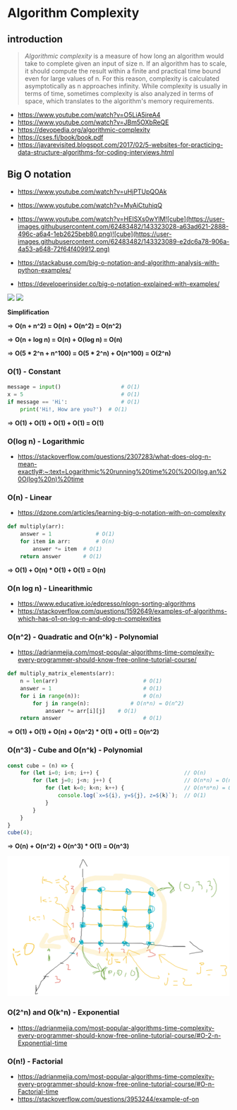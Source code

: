 # Algorithm Complexity

## introduction

> *Algorithmic complexity* is a measure of how long an algorithm would take to complete given an input of size n. If an algorithm has to scale, it should compute the result within a finite and practical time bound even for large values of n. For this reason, complexity is calculated asymptotically as n approaches infinity. While complexity is usually in terms of time, sometimes complexity is also analyzed in terms of space, which translates to the algorithm's memory requirements.


- https://www.youtube.com/watch?v=O5LiA5ireA4
- https://www.youtube.com/watch?v=JBm5OXbReQE
- https://devopedia.org/algorithmic-complexity
- https://cses.fi/book/book.pdf
- https://javarevisited.blogspot.com/2017/02/5-websites-for-practicing-data-structure-algorithms-for-coding-interviews.html

## Big O notation

- https://www.youtube.com/watch?v=uHjPTUpQOAk
- https://www.youtube.com/watch?v=MyAiCtuhiqQ
- https://www.youtube.com/watch?v=HEISXs0wYlM![cube](https://user-images.githubusercontent.com/62483482/143323028-a63ad621-2888-496c-a6a4-1eb2625beb80.png)![cube](https://user-images.githubusercontent.com/62483482/143323089-e2dc6a78-906a-4a53-a648-72f64f409912.png)


- https://stackabuse.com/big-o-notation-and-algorithm-analysis-with-python-examples/
- https://developerinsider.co/big-o-notation-explained-with-examples/

![](https://devopedia.org/images/article/17/4996.1513922020.jpg)
![](https://i.ytimg.com/vi/47GRtdHOKMg/maxresdefault.jpg)

**Simplification**

=> **O(n + n^2) = O(n) + O(n^2) = O(n^2)**

=> **O(n + log n) = O(n) + O(log n) = O(n)**

=> **O(5 * 2^n + n^100) = O(5 * 2^n) + O(n^100) = O(2^n)**

### O(1) - Constant

```python
message = input()                   # O(1)
x = 5                               # O(1)
if message == 'Hi':                 # O(1)
	print('Hi!, How are you?')  # O(1)
```

=> **O(1) + O(1) + O(1) + O(1) = O(1)**

### O(log n) - Logarithmic 

- https://stackoverflow.com/questions/2307283/what-does-olog-n-mean-exactly#:~:text=Logarithmic%20running%20time%20(%20O(log,an%20O(log%20n)%20time

### O(n) - Linear

- https://dzone.com/articles/learning-big-o-notation-with-on-complexity

```python 
def multiply(arr):
	answer = 1              # O(1)
	for item in arr:        # O(n)
		answer *= item  # O(1)
	return answer		# O(1)
```

=> **O(1) + O(n) * O(1) + O(1) = O(n)**


### O(n log n) - Linearithmic

- https://www.educative.io/edpresso/nlogn-sorting-algorithms
- https://stackoverflow.com/questions/1592649/examples-of-algorithms-which-has-o1-on-log-n-and-olog-n-complexities

### O(n^2)  - Quadratic and O(n^k) - Polynomial

- https://adrianmejia.com/most-popular-algorithms-time-complexity-every-programmer-should-know-free-online-tutorial-course/

```python
def multiply_matrix_elements(arr):
	n = len(arr)                           # O(1) 
	answer = 1                             # O(1)
	for i in range(n)):                    # O(n)
		for j in range(n):             # O(n*n) = O(n^2)
			answer *= arr[i][j]    # O(1)
	return answer                          # O(1)
```

=> **O(1) + O(1) + O(n) + O(n^2) * O(1) + O(1) = O(n^2)**



### O(n^3) - Cube and O(n^k) - Polynomial

```javascript
const cube = (n) => {
    for (let i=0; i<n; i++) {                           // O(n)
        for (let j=0; j<n; j++) {                       // O(n*n) = O(n^2)
            for (let k=0; k<n; k++) {                   // O(n*n*n) = O(n^3)
                console.log(`x=${i}, y=${j}, z=${k}`);  // O(1)
            }
        }
    }
}
cube(4);

```

=> **O(n) + O(n^2) + O(n^3) * O(1) = O(n^3)**

![](https://github.com/addleonel/cpp-fundamentals/blob/main/images/cube.png)

### O(2^n) and O(k^n) - Exponential

- https://adrianmejia.com/most-popular-algorithms-time-complexity-every-programmer-should-know-free-online-tutorial-course/#O-2-n-Exponential-time

### O(n!) - Factorial

- https://adrianmejia.com/most-popular-algorithms-time-complexity-every-programmer-should-know-free-online-tutorial-course/#O-n-Factorial-time
- https://stackoverflow.com/questions/3953244/example-of-on
